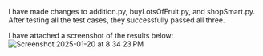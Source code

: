 I have made changes to addition.py, buyLotsOfFruit.py, and shopSmart.py. After testing all the test cases, they successfully passed all three. 

I have attached a screenshot of the results below:
![Screenshot 2025-01-20 at 8 34 23 PM](https://github.com/user-attachments/assets/047c3d4d-3f16-40ba-9622-4c99f21773fb)
